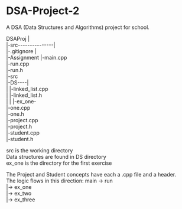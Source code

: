 # DSA-Project-2
A DSA (Data Structures and Algorithms) project for school.

DSAProj 
|  
|-src---------------|  
|-.gitignore        |  
|-Assignment        |-main.cpp  
                    |-run.cpp  
                    |-run.h   
                    |-src   
                    |-DS----|   
                    |       |-linked_list.cpp   
                    |       |-linked_list.h   
                    |
                    |
                    |-ex_one-  
                            |-one.cpp  
                            |-one.h  
                            |-project.cpp  
                            |-project.h   
                            |-student.cpp   
                            |-student.h   
                            
                            

src is the working directory   
Data structures are found in DS directory   
ex_one is the directory for the first exercise   
  
The Project and Student concepts have each a .cpp file and a header.   
The logic flows in this direction: main -> run   
                                            |-> ex_one   
                                            |-> ex_two   
                                            |-> ex_three   
